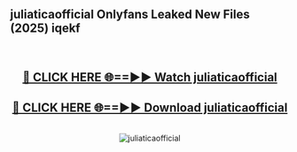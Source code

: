 <h2>juliaticaofficial Onlyfans Leaked New Files (2025) iqekf</h2>
<br>
<div align="center">
<h2><a href="https://mediafiles.top/juliaticaofficial&ref=git" rel="nofollow">🔴 CLICK HERE 🌐==►► Watch juliaticaofficial</a></h2>
<h2><a href="https://mediafiles.top/juliaticaofficial&ref=git" rel="nofollow">🔴 CLICK HERE 🌐==►► Download juliaticaofficial</a></h2>
<br>
<a href="https://mediafiles.top/juliaticaofficial&ref=git" rel="nofollow" data-target="animated-image.originalLink"><img src="https://i.ibb.co.com/xMMVF88/686577567.gif" alt="juliaticaofficial" style="max-width: 100%; display: inline-block;" data-target="animated-image.originalImage"></a>
</div>
<br>
<br>